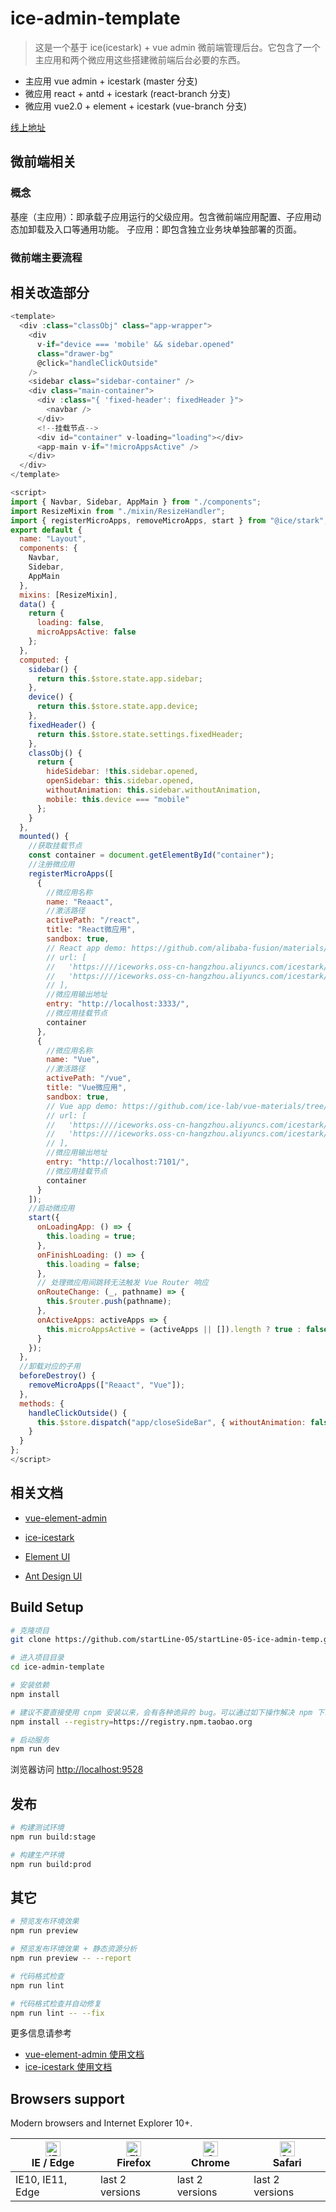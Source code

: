 # ice-admin-template

> 这是一个基于 ice(icestark) + vue admin 微前端管理后台。它包含了一个主应用和两个微应用这些搭建微前端后台必要的东西。

- 主应用 vue admin + icestark (master 分支)
- 微应用 react + antd + icestark (react-branch 分支)
- 微应用 vue2.0 + element + icestark (vue-branch 分支)

[线上地址](http://panjiachen.github.io/vue-admin-template)

## 微前端相关

### 概念

基座（主应用）：即承载子应用运行的父级应用。包含微前端应用配置、子应用动态加卸载及入口等通用功能。
子应用：即包含独立业务块单独部署的页面。

### 微前端主要流程

## 相关改造部分

```javascript
<template>
  <div :class="classObj" class="app-wrapper">
    <div
      v-if="device === 'mobile' && sidebar.opened"
      class="drawer-bg"
      @click="handleClickOutside"
    />
    <sidebar class="sidebar-container" />
    <div class="main-container">
      <div :class="{ 'fixed-header': fixedHeader }">
        <navbar />
      </div>
      <!--挂载节点-->
      <div id="container" v-loading="loading"></div>
      <app-main v-if="!microAppsActive" />
    </div>
  </div>
</template>

<script>
import { Navbar, Sidebar, AppMain } from "./components";
import ResizeMixin from "./mixin/ResizeHandler";
import { registerMicroApps, removeMicroApps, start } from "@ice/stark";
export default {
  name: "Layout",
  components: {
    Navbar,
    Sidebar,
    AppMain
  },
  mixins: [ResizeMixin],
  data() {
    return {
      loading: false,
      microAppsActive: false
    };
  },
  computed: {
    sidebar() {
      return this.$store.state.app.sidebar;
    },
    device() {
      return this.$store.state.app.device;
    },
    fixedHeader() {
      return this.$store.state.settings.fixedHeader;
    },
    classObj() {
      return {
        hideSidebar: !this.sidebar.opened,
        openSidebar: this.sidebar.opened,
        withoutAnimation: this.sidebar.withoutAnimation,
        mobile: this.device === "mobile"
      };
    }
  },
  mounted() {
    //获取挂载节点
    const container = document.getElementById("container");
    //注册微应用
    registerMicroApps([
      {
        //微应用名称
        name: "Reaact",
        //激活路径
        activePath: "/react",
        title: "React微应用",
        sandbox: true,
        // React app demo: https://github.com/alibaba-fusion/materials/tree/master/scaffolds/ice-stark-child
        // url: [
        //   'https:////iceworks.oss-cn-hangzhou.aliyuncs.com/icestark/child-seller-react/build/js/index.js',
        //   'https:////iceworks.oss-cn-hangzhou.aliyuncs.com/icestark/child-seller-react/build/css/index.css',
        // ],
        //微应用输出地址
        entry: "http://localhost:3333/",
        //微应用挂载节点
        container
      },
      {
        //微应用名称
        name: "Vue",
        //激活路径
        activePath: "/vue",
        title: "Vue微应用",
        sandbox: true,
        // Vue app demo: https://github.com/ice-lab/vue-materials/tree/master/scaffolds/icestark-child-app
        // url: [
        //   'https:////iceworks.oss-cn-hangzhou.aliyuncs.com/icestark/child-waiter-vue/dist/js/app.js',
        //   'https:////iceworks.oss-cn-hangzhou.aliyuncs.com/icestark/child-waiter-vue/dist/css/app.css',
        // ],
        //微应用输出地址
        entry: "http://localhost:7101/",
        //微应用挂载节点
        container
      }
    ]);
    //启动微应用
    start({
      onLoadingApp: () => {
        this.loading = true;
      },
      onFinishLoading: () => {
        this.loading = false;
      },
      // 处理微应用间跳转无法触发 Vue Router 响应
      onRouteChange: (_, pathname) => {
        this.$router.push(pathname);
      },
      onActiveApps: activeApps => {
        this.microAppsActive = (activeApps || []).length ? true : false;
      }
    });
  },
  //卸载对应的子用
  beforeDestroy() {
    removeMicroApps(["Reaact", "Vue"]);
  },
  methods: {
    handleClickOutside() {
      this.$store.dispatch("app/closeSideBar", { withoutAnimation: false });
    }
  }
};
</script>

```

## 相关文档

- [vue-element-admin](https://panjiachen.gitee.io/vue-element-admin-site/zh/)

- [ice-icestark](https://micro-frontends.ice.work/)

- [Element UI](https://element.eleme.cn/#/)

- [Ant Design UI](https://ant.design/index-cn)

## Build Setup

```bash
# 克隆项目
git clone https://github.com/startLine-05/startLine-05-ice-admin-temp.git

# 进入项目目录
cd ice-admin-template

# 安装依赖
npm install

# 建议不要直接使用 cnpm 安装以来，会有各种诡异的 bug。可以通过如下操作解决 npm 下载速度慢的问题
npm install --registry=https://registry.npm.taobao.org

# 启动服务
npm run dev
```

浏览器访问 [http://localhost:9528](http://localhost:9528)

## 发布

```bash
# 构建测试环境
npm run build:stage

# 构建生产环境
npm run build:prod
```

## 其它

```bash
# 预览发布环境效果
npm run preview

# 预览发布环境效果 + 静态资源分析
npm run preview -- --report

# 代码格式检查
npm run lint

# 代码格式检查并自动修复
npm run lint -- --fix
```

更多信息请参考

- [vue-element-admin 使用文档](https://panjiachen.github.io/vue-element-admin-site/zh/)
- [ice-icestark 使用文档](https://micro-frontends.ice.work/)

## Browsers support

Modern browsers and Internet Explorer 10+.

| [<img src="https://raw.githubusercontent.com/alrra/browser-logos/master/src/edge/edge_48x48.png" alt="IE / Edge" width="24px" height="24px" />](http://godban.github.io/browsers-support-badges/)</br>IE / Edge | [<img src="https://raw.githubusercontent.com/alrra/browser-logos/master/src/firefox/firefox_48x48.png" alt="Firefox" width="24px" height="24px" />](http://godban.github.io/browsers-support-badges/)</br>Firefox | [<img src="https://raw.githubusercontent.com/alrra/browser-logos/master/src/chrome/chrome_48x48.png" alt="Chrome" width="24px" height="24px" />](http://godban.github.io/browsers-support-badges/)</br>Chrome | [<img src="https://raw.githubusercontent.com/alrra/browser-logos/master/src/safari/safari_48x48.png" alt="Safari" width="24px" height="24px" />](http://godban.github.io/browsers-support-badges/)</br>Safari |
| --------------------------------------------------------------------------------------------------------------------------------------------------------------------------------------------------------------- | ----------------------------------------------------------------------------------------------------------------------------------------------------------------------------------------------------------------- | ------------------------------------------------------------------------------------------------------------------------------------------------------------------------------------------------------------- | ------------------------------------------------------------------------------------------------------------------------------------------------------------------------------------------------------------- |
| IE10, IE11, Edge                                                                                                                                                                                                | last 2 versions                                                                                                                                                                                                   | last 2 versions                                                                                                                                                                                               | last 2 versions                                                                                                                                                                                               |

